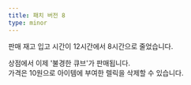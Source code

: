 ```yaml
---
title: 패치 버전 8
type: minor
---
```


판매 재고 입고 시간이 12시간에서 8시간으로 줄었습니다.

상점에서 이제 '불경한 큐브'가 판매됩니다.<br>가격은 10원으로 아이템에 부여한 렐릭을 삭제할 수 있습니다.